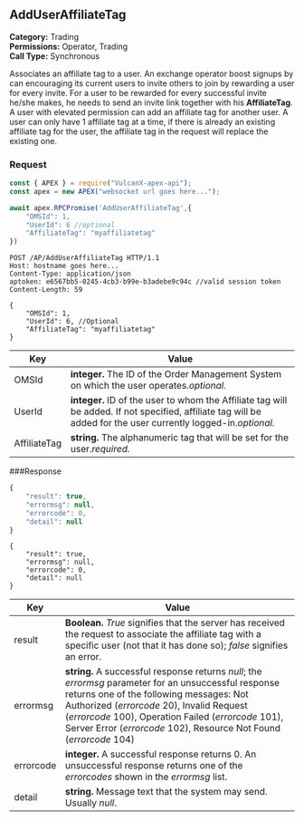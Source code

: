 ## AddUserAffiliateTag

**Category:** Trading<br />
**Permissions:** Operator, Trading<br />
**Call Type:** Synchronous

Associates an affiliate tag to a user. An exchange operator boost signups by can encouraging its current users to invite others to join by rewarding a user for every invite. For a user to be rewarded for every successful invite he/she makes, he needs to send an invite link together with his **AffiliateTag**. A user with elevated permission can add an affiliate tag for another user. A user can only have 1 affiliate tag at a time, if there is already an existing affiliate tag for the user, the affiliate tag in the request will replace the existing one.

### Request

```javascript
const { APEX } = require("VulcanX-apex-api");
const apex = new APEX("websocket url goes here...");

await apex.RPCPromise('AddUserAffiliateTag',{
    "OMSId": 1,
    "UserId": 6 //optional
    "AffiliateTag": "myaffiliatetag"
})
```

```http
POST /AP/AddUserAffiliateTag HTTP/1.1
Host: hostname goes here...
Content-Type: application/json
aptoken: e6567bb5-0245-4cb3-b99e-b3adebe9c94c //valid session token
Content-Length: 59

{
    "OMSId": 1,
    "UserId": 6, //Optional
    "AffiliateTag": "myaffiliatetag"
}
```

| Key          | Value                                                                                                                                                           |
| ------------ | --------------------------------------------------------------------------------------------------------------------------------------------------------------- |
| OMSId        | **integer.** The ID of the Order Management System on which the user operates._optional._                                                                       |
| UserId       | **integer.** ID of the user to whom the Affiliate tag will be added. If not specified, affiliate tag will be added for the user currently logged-in._optional._ |
| AffiliateTag | **string.** The alphanumeric tag that will be set for the user._required._                                                                                      |

###Response

```javascript
{
    "result": true,
    "errormsg": null,
    "errorcode": 0,
    "detail": null
}
```

```http
{
    "result": true,
    "errormsg": null,
    "errorcode": 0,
    "detail": null
}
```

| Key       | Value                                                                                                                                                                                                                                                                                                                       |
| --------- | --------------------------------------------------------------------------------------------------------------------------------------------------------------------------------------------------------------------------------------------------------------------------------------------------------------------------- |
| result    | **Boolean.** _True_ signifies that the server has received the request to associate the affiliate tag with a specific user (not that it has done so); _false_ signifies an error.                                                                                                                                           |
| errormsg  | **string.** A successful response returns _null_; the _errormsg_ parameter for an unsuccessful response returns one of the following messages: Not Authorized (_errorcode_ 20), Invalid Request (_errorcode_ 100), Operation Failed (_errorcode_ 101), Server Error (_errorcode_ 102), Resource Not Found (_errorcode_ 104) |
| errorcode | **integer.** A successful response returns 0. An unsuccessful response returns one of the _errorcodes_ shown in the _errormsg_ list.                                                                                                                                                                                        |
| detail    | **string.** Message text that the system may send. Usually _null_.                                                                                                                                                                                                                                                          |
